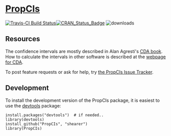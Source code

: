 # [PropCIs](https://github.com/shearer/PropCIs)

[![Travis-CI Build Status](https://travis-ci.org/shearer/PropCIs.svg?branch=master)](https://travis-ci.org/shearer/PropCIs)[![CRAN\_Status\_Badge](http://www.r-pkg.org/badges/version/PropCIs)](http://cran.r-project.org/package=PropCIs/) ![downloads](http://cranlogs.r-pkg.org/badges/grand-total/PropCIs)

## Resources
The confidence intervals are mostly described in Alan Agresti's [CDA book](http://eu.wiley.com/WileyCDA/WileyTitle/productCd-0470463635.html).  
How to calculate the intervals in other software is described at the [webpage for CDA](http://www.stat.ufl.edu/~aa/cda/cda.html).

To post feature requests or ask for help, try [the PropCIs Issue Tracker](https://github.com/shearer/PropCIs/issues?page=1&state=open).

## Development

To install the development version of the PropCIs package, it is easiest to use the [devtools](http://cran.r-project.org/web/packages/devtools/index.html) package:

    install.packages("devtools")  # if needed..
    library(devtools)
    install_github("PropCIs", "shearer")
    library(PropCIs)
